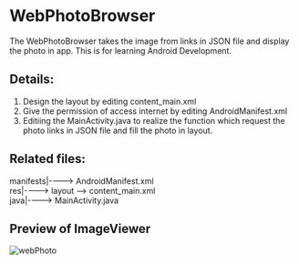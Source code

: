 # WebPhotoBrowser
The WebPhotoBrowser takes the image from links in JSON file and display the photo in app. This is for learning Android Development.
## Details:
1. Design the layout by editing content_main.xml
2. Give the permission of access internet by editing AndroidManifest.xml
3. Editiing the MainActivity.java to realize the function which request the photo links in JSON file and fill the photo in layout.

## Related files:
manifests|----> AndroidManifest.xml<br />
res|----> layout --> content_main.xml<br />
java|----> MainActivity.java <br />

## Preview of ImageViewer
![webPhoto](https://user-images.githubusercontent.com/19303874/67488118-87b37a80-f66f-11e9-8031-ac850d553918.PNG)
